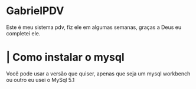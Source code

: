 # GabrielPDV

Este é meu sistema pdv, fiz ele em algumas semanas, graças a Deus eu completei ele.

# | Como instalar o mysql

Você pode usar a versão que quiser, apenas que seja um mysql workbench ou outro eu usei o MySql 5.1
